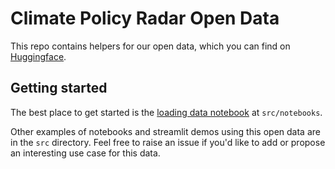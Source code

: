 # Climate Policy Radar Open Data

This repo contains helpers for our open data, which you can find on [Huggingface]([https://huggingface.co/ClimatePolicyRadar/all-document-text-data](https://huggingface.co/datasets/ClimatePolicyRadar/all-document-text-data/)).

## Getting started

The best place to get started is the [loading data notebook](./src/notebooks//1-loading-data.ipynb) at `src/notebooks`.

Other examples of notebooks and streamlit demos using this open data are in the `src` directory. Feel free to raise an issue if you'd like to add or propose an interesting use case for this data.

